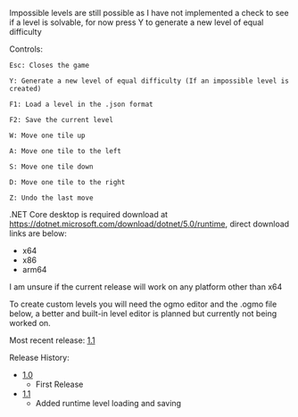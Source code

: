 

Impossible levels are still possible as I have not implemented a check to see if a level is solvable, for now press Y to generate a new level of equal difficulty

Controls:

    Esc: Closes the game

    Y: Generate a new level of equal difficulty (If an impossible level is created)

    F1: Load a level in the .json format

    F2: Save the current level

    W: Move one tile up

    A: Move one tile to the left

    S: Move one tile down

    D: Move one tile to the right

    Z: Undo the last move

.NET Core desktop is required download at https://dotnet.microsoft.com/download/dotnet/5.0/runtime, direct download links are below:

* x64
* x86
* arm64

I am unsure if the current release will work on any platform other than x64

To create custom levels you will need the ogmo editor and the .ogmo file below, a better and built-in level editor is planned but currently not being worked on.



Most recent release: [1.1](https://github.com/rpg7000/Monogame_Sokobon/releases/tag/v1.1)

Release History:
* [1.0](https://github.com/rpg7000/Monogame_Sokobon/releases/tag/v1.0)
  * First Release
* [1.1](https://github.com/rpg7000/Monogame_Sokobon/releases/tag/v1.1)
  * Added runtime level loading and saving
